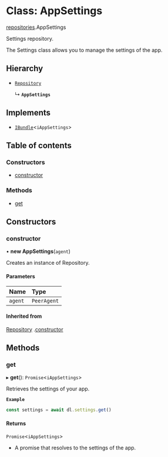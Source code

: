 # Class: AppSettings

[repositories](./repositories.md).AppSettings

Settings repository.

The Settings class allows you to manage the settings of the app.

## Hierarchy

- [`Repository`](Repository.md)

  ↳ **`AppSettings`**

## Implements

- [`IBundle`](../interfaces/IBundle.md)<`iAppSettings`>

## Table of contents

### Constructors

- [constructor](AppSettings.md#constructor)

### Methods

- [get](AppSettings.md#get)

## Constructors

### constructor

• **new AppSettings**(`agent`)

Creates an instance of Repository.

#### Parameters

| Name | Type |
| :------ | :------ |
| `agent` | `PeerAgent` |

#### Inherited from

[Repository](Repository.md)
.[constructor](Repository.md#constructor)

## Methods

### get

▸ **get**(): `Promise`<`iAppSettings`>

Retrieves the settings of your app.

**`Example`**

```ts
const settings = await dl.settings.get()
```

#### Returns

`Promise`<`iAppSettings`>

- A promise that resolves to the settings of the app.
